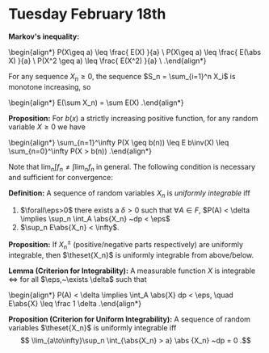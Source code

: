 # Tuesday February 18th

**Markov's inequality:**

\begin{align*}
P(X\geq a) \leq \frac{ E(X) }{a} \\
P(X\geq a) \leq \frac{ E(\abs X) }{a} \\
P(X^2 \geq a) \leq \frac{ E(X^2) }{a} \\
.\end{align*}

For any sequence $X_n\geq 0$, the sequence $S_n = \sum_{i=1}^n X_i$ is monotone increasing, so

\begin{align*}
E(\sum X_n) = \sum E(X)
.\end{align*}

**Proposition:**
For $b(x)$ a strictly increasing positive function, for any random variable $X\geq 0$ we have

\begin{align*}
\sum_{n=1}^\infty P(X \geq b(n)) \leq E b\inv(X) \leq \sum_{n=0}^\infty P(X > b(n))
.\end{align*}

Note that $\lim_n \int f_n \neq \int \lim_n f_n$ in general.
The following condition is necessary and sufficient for convergence:

**Definition:**
A sequence of random variables $X_n$ is *uniformly integrable* iff 

1. $\forall\eps>0$ there exists a $\delta > 0$ such that $\forall A\in F$, $P(A) < \delta \implies \sup_n \int_A \abs{X_n} ~dp < \eps$
2. $\sup_n E\abs{X_n} < \infty$.

**Proposition:**
If $X_n^{\pm}$ (positive/negative parts respectively) are uniformly integrable, then $\theset{X_n}$ is uniformly integrable from above/below.

**Lemma (Criterion for Integrability):**
A measurable function $X$ is integrable $\iff$ for all $\eps,~\exists \delta$ such that

\begin{align*}
P(A) < \delta \implies \int_A \abs{X} dp < \eps, \quad E\abs{X} \leq \frac 1 \delta
.\end{align*}

**Proposition (Criterion for Uniform Integrability):**
A sequence of random variables $\theset{X_n}$ is uniformly integrable iff 
$$
\lim_{a\to\infty}\sup_n \int_{\abs{X_n} > a} \abs {X_n} ~dp = 0
.$$
